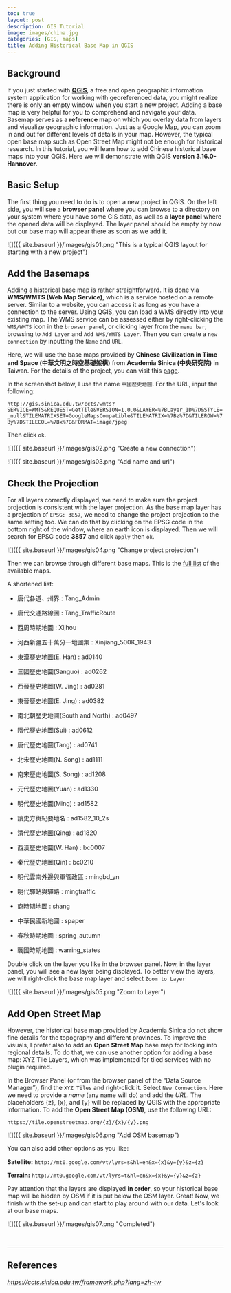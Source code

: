 ```yaml
---
toc: true
layout: post
description: GIS Tutorial
image: images/china.jpg
categories: [GIS, maps]
title: Adding Historical Base Map in QGIS
---
```


## Background

If you just started with [**QGIS**](https://qgis.org/en/site/), a free and open geographic information system application for working with georeferenced data, you might realize there is only an empty window when you start a new project. Adding a base map is very helpful for you to comprehend and navigate your data. Basemap serves as a **reference map** on which you overlay data from layers and visualize geographic information. Just as a Google Map, you can zoom in and out for different levels of details in your map. However, the typical open base map such as Open Street Map might not be enough for historical research. In this tutorial, you will learn how to add Chinese historical base maps into your QGIS. Here we will demonstrate with QGIS **version 3.16.0-Hannover**.


## Basic Setup

The first thing you need to do is to open a new project in QGIS. On the left side, you will see a **browser panel** where you can browse to a directory on your system where you have some GIS data, as well as a **layer panel** where the opened data will be displayed. The layer panel should be empty by now but our base map will appear there as soon as we add it. 

![]({{ site.baseurl }}/images/gis01.png "This is a typical QGIS layout for starting with a new project")

## Add the Basemaps

Adding a historical base map is rather straightforward. It is done via **WMS/WMTS (Web Map Service)**, which is a service hosted on a remote server. Similar to a website, you can access it as long as you have a connection to the server. Using QGIS, you can load a WMS directly into your existing map. The WMS service can be assessed either by right-clicking the `WMS/WMTS` icon in the `browser panel`, or clicking layer from the `menu bar`, browsing to `Add Layer` and `Add WMS/WMTS Layer`. Then you can create a `new connection` by inputting the `Name` and `URL`. 

Here, we will use the base maps provided by **Chinese Civilization in Time and Space (中華文明之時空基礎架構)** from **Academia Sinica (中央研究院)** in Taiwan. For the details of the project, you can visit this [page](https://ccts.sinica.edu.tw/index.php?lang=zh-tw).

In the screenshot below, I use the name `中國歷史地圖`. For the URL, input the following:

`http://gis.sinica.edu.tw/ccts/wmts?SERVICE=WMTS&REQUEST=GetTile&VERSION=1.0.0&LAYER=%7BLayer_ID%7D&STYLE=_null&TILEMATRIXSET=GoogleMapsCompatible&TILEMATRIX=%7Bz%7D&TILEROW=%7By%7D&TILECOL=%7Bx%7D&FORMAT=image/jpeg`

Then click `ok`.

![]({{ site.baseurl }}/images/gis02.png "Create a new connection")

![]({{ site.baseurl }}/images/gis03.png "Add name and url")


## Check the Projection

For all layers correctly displayed, we need to make sure the project projection is consistent with the layer projection. As the base map layer has a projection of `EPSG: 3857`, we need to change the project projection to the same setting too. We can do that by clicking on the EPSG code in the bottom right of the window, where an earth icon is displayed. Then we will search for EPSG code **3857** and click `apply` then `ok`.

![]({{ site.baseurl }}/images/gis04.png "Change project projection")

Then we can browse through different base maps. This is the [full list](http://gis.sinica.edu.tw/ccts/) of the available maps.

A shortened list:

- 唐代各道、州界 : Tang_Admin

- 唐代交通路線圖 : Tang_TrafficRoute

- 西周時期地圖 : Xijhou

- 河西新疆五十萬分一地圖集 : Xinjiang_500K_1943

- 東漢歷史地圖(E. Han) : ad0140

- 三國歷史地圖(Sanguo) : ad0262

- 西晉歷史地圖(W. Jing) : ad0281

- 東晉歷史地圖(E. Jing) : ad0382

- 南北朝歷史地圖(South and North) : ad0497

- 隋代歷史地圖(Sui) : ad0612

- 唐代歷史地圖(Tang) : ad0741

- 北宋歷史地圖(N. Song) : ad1111

- 南宋歷史地圖(S. Song) : ad1208

- 元代歷史地圖(Yuan) : ad1330

- 明代歷史地圖(Ming) : ad1582

- 讀史方輿紀要地名 : ad1582_10_2s

- 清代歷史地圖(Qing) : ad1820

- 西漢歷史地圖(W. Han) : bc0007

- 秦代歷史地圖(Qin) : bc0210

- 明代雲南外邊與軍管政區 : mingbd_yn

- 明代驛站與驛路 : mingtraffic

- 商時期地圖 : shang

- 中華民國新地圖 : spaper

- 春秋時期地圖 : spring_autumn

- 戰國時期地圖 : warring_states

Double click on the layer you like in the browser panel. Now, in the layer panel, you will see a new layer being displayed. To better view the layers, we will right-click the base map layer and select `Zoom to Layer`

![]({{ site.baseurl }}/images/gis05.png "Zoom to Layer")

## Add Open Street Map

However, the historical base map provided by Academia Sinica do not show fine details for the topography and different provinces. To improve the visuals, I prefer also to add an **Open Street Map** base map for looking into regional details. To do that, we can use another option for adding a base map: XYZ Tile Layers, which was implemented for tiled services with no plugin required.

In the Browser Panel (or from the browser panel of the “Data Source Manager”), find the `XYZ Tiles` and right-click it. Select `New Connection`. Here we need to provide a *name* (any name will do) and add the *URL*. The placeholders {z}, {x}, and {y} will be replaced by QGIS with the appropriate information. To add the **Open Street Map (OSM)**, use the following URL:

`https://tile.openstreetmap.org/{z}/{x}/{y}.png`

![]({{ site.baseurl }}/images/gis06.png "Add OSM basemap")

You can also add other options as you like:

**Satellite:**
`http://mt0.google.com/vt/lyrs=s&hl=en&x={x}&y={y}&z={z}`

**Terrain:**
`http://mt0.google.com/vt/lyrs=t&hl=en&x={x}&y={y}&z={z}`

Pay attention that the layers are displayed **in order**, so your historical base map will be hidden by OSM if it is put below the OSM layer. Great! Now, we finish with the set-up and can start to play around with our data. Let's look at our base maps.

![]({{ site.baseurl }}/images/gis07.png "Completed")


<br>

***

## References

*https://ccts.sinica.edu.tw/framework.php?lang=zh-tw*

